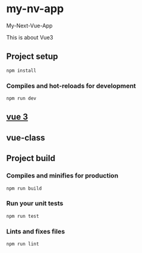 # my-nv-app

My-Next-Vue-App

This is about Vue3

## Project setup

```
npm install
```

### Compiles and hot-reloads for development

```
npm run dev
```

## [vue 3](./docs/vue3/overview.md)

## vue-class

## Project build

### Compiles and minifies for production

```
npm run build
```

### Run your unit tests

```
npm run test
```

### Lints and fixes files

```
npm run lint
```
